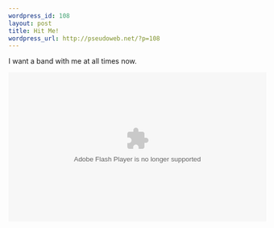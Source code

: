 ```yaml
--- 
wordpress_id: 108
layout: post
title: Hit Me!
wordpress_url: http://pseudoweb.net/?p=108
---
```

I want a band with me at all times now.

<object width="512" height="296"><param name="movie" value="http://www.hulu.com/embed/9iJkWCGdlEZ48Hd4WRt8LA"></param><embed src="http://www.hulu.com/embed/9iJkWCGdlEZ48Hd4WRt8LA" type="application/x-shockwave-flash"  width="512" height="296"></embed></object>
